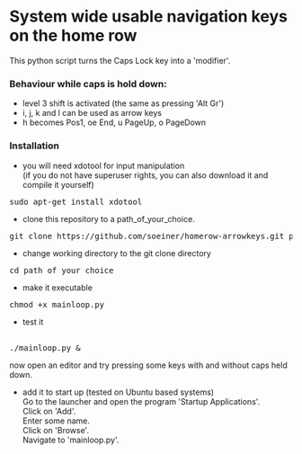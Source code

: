# System wide usable navigation keys on the home row
This python script turns the Caps Lock key into a 'modifier'.

### Behaviour while caps is hold down:
- level 3 shift is activated (the same as pressing 'Alt Gr')
- i, j, k and l can be used as arrow keys
- h becomes Pos1, oe End, u PageUp, o PageDown

### Installation
- you will need xdotool for input manipulation<br>
(if you do not have superuser rights, you can also download it and compile it yourself)
<pre>sudo apt-get install xdotool</pre>
- clone this repository to a path_of_your_choice.<br>
<pre>git clone https://github.com/soeiner/homerow-arrowkeys.git path_of_your_choice</pre>
- change working directory to the git clone directory<br>
<pre>cd path_of_your_choice</pre>
- make it executable<br>
<pre>chmod +x mainloop.py</pre>
- test it<br>
<pre><br>./mainloop.py &</pre>
now open an editor and try pressing some keys with and without caps held down.
- add it to start up (tested on Ubuntu based systems)<br>
Go to the launcher and open the program 'Startup Applications'.<br>Click on 'Add'.<br>Enter some name.<br>Click on 'Browse'.<br>Navigate to 'mainloop.py'.
